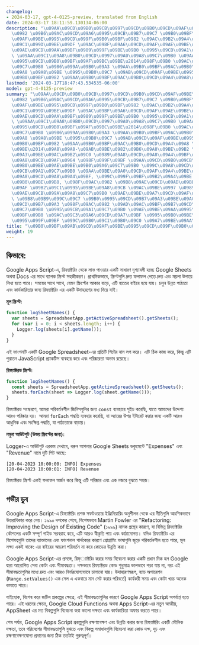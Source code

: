 ```yaml
---
changelog:
- 2024-03-17, gpt-4-0125-preview, translated from English
date: 2024-03-17 18:11:59.130134-06:00
description: "\u09AA\u09CD\u09B0\u09CB\u0997\u09CD\u09B0\u09CD\u09AF\u09BE\u09AE\u09BF\
  \u0982 \u09B6\u09AC\u09CD\u09A6\u0995\u09CB\u09B7\u09C7 \u09B0\u09BF\u09AB\u09CD\
  \u09AF\u09BE\u0995\u09CD\u099F\u09B0\u09BF\u0982 \u09AC\u09B2\u09A4\u09C7 \u09AC\
  \u09C1\u099D\u09BE\u09DF \u09AC\u09BF\u09A6\u09CD\u09AF\u09AE\u09BE\u09A8 \u0995\
  \u09AE\u09CD\u09AA\u09BF\u0989\u099F\u09BE\u09B0 \u0995\u09CB\u09A1\u09C7\u09B0\
  \ \u09AA\u09C1\u09A8\u09B0\u09CD\u0997\u09A0\u09A8\u09C7\u09B0 \u09AA\u09CD\u09B0\
  \u0995\u09CD\u09B0\u09BF\u09AF\u09BC\u09BE\u2014\u098F\u09B0 \u09AC\u09BE\u0987\u09B0\
  \u09C7\u09B0 \u0986\u099A\u09B0\u09A3 \u09AA\u09B0\u09BF\u09AC\u09B0\u09CD\u09A4\
  \u09A8 \u09A8\u09BE \u0995\u09B0\u09C7 \u09AB\u09CD\u09AF\u09BE\u0995\u09CD\u099F\
  \u09B0\u09BF\u0982 \u09AA\u09B0\u09BF\u09AC\u09B0\u09CD\u09A4\u09A8\u2026"
lastmod: '2024-03-17T18:47:43.534535-06:00'
model: gpt-4-0125-preview
summary: "\u09AA\u09CD\u09B0\u09CB\u0997\u09CD\u09B0\u09CD\u09AF\u09BE\u09AE\u09BF\
  \u0982 \u09B6\u09AC\u09CD\u09A6\u0995\u09CB\u09B7\u09C7 \u09B0\u09BF\u09AB\u09CD\
  \u09AF\u09BE\u0995\u09CD\u099F\u09B0\u09BF\u0982 \u09AC\u09B2\u09A4\u09C7 \u09AC\
  \u09C1\u099D\u09BE\u09DF \u09AC\u09BF\u09A6\u09CD\u09AF\u09AE\u09BE\u09A8 \u0995\
  \u09AE\u09CD\u09AA\u09BF\u0989\u099F\u09BE\u09B0 \u0995\u09CB\u09A1\u09C7\u09B0\
  \ \u09AA\u09C1\u09A8\u09B0\u09CD\u0997\u09A0\u09A8\u09C7\u09B0 \u09AA\u09CD\u09B0\
  \u0995\u09CD\u09B0\u09BF\u09AF\u09BC\u09BE\u2014\u098F\u09B0 \u09AC\u09BE\u0987\u09B0\
  \u09C7\u09B0 \u0986\u099A\u09B0\u09A3 \u09AA\u09B0\u09BF\u09AC\u09B0\u09CD\u09A4\
  \u09A8 \u09A8\u09BE \u0995\u09B0\u09C7 \u09AB\u09CD\u09AF\u09BE\u0995\u09CD\u099F\
  \u09B0\u09BF\u0982 \u09AA\u09B0\u09BF\u09AC\u09B0\u09CD\u09A4\u09A8 \u0995\u09B0\
  \u09BE\u2014\u09A8\u09A8-\u09AB\u09BE\u0982\u09B6\u09A8\u09BE\u09B2 \u0997\u09C1\
  \u09A3\u09BE\u09AC\u09B2\u09C0 \u0989\u09A8\u09CD\u09A8\u09A4\u09BF\u09B0 \u099C\
  \u09A8\u09CD\u09AF\u0964 \u098F\u099F\u09BF \u09AA\u09CD\u09B0\u09CB\u0997\u09CD\
  \u09B0\u09BE\u09AE\u09BE\u09B0\u09A6\u09C7\u09B0 \u099C\u09A8\u09CD\u09AF \u0995\
  \u09CB\u09A1\u09C7\u09B0 \u09AA\u09BE\u09A0\u09CD\u09AF\u09A4\u09BE\u09B0 \u0989\
  \u09A8\u09CD\u09A8\u09A4\u09BF, \u099C\u099F\u09BF\u09B2\u09A4\u09BE \u09B9\u09CD\
  \u09B0\u09BE\u09B8, \u098F\u09AC\u0982 \u09B8\u09AE\u09CD\u09AD\u09BE\u09AC\u09CD\
  \u09AF \u09B2\u09C1\u0995\u09BE\u09A8\u09CB \u09AC\u09BE\u0997 \u0989\u09A8\u09CD\
  \u09AE\u09CB\u099A\u09A8\u09C7\u09B0 \u09AE\u09BE\u09A7\u09CD\u09AF\u09AE\u09C7\
  \ \u09B8\u09B9\u099C\u09C7 \u09B0\u0995\u09CD\u09B7\u09A3\u09BE\u09AC\u09C7\u0995\
  \u09CD\u09B7\u09A3 \u098F\u09AC\u0982 \u09AD\u09AC\u09BF\u09B7\u09CD\u09AF\u09A4\
  \u09C7\u09B0 \u0995\u09CB\u09A1\u09C7\u09B0 \u09AE\u09BE\u09AA\u0995\u09BE\u09A0\
  \u09BF\u09B0 \u09AC\u09C3\u09A6\u09CD\u09A7\u09BF \u0995\u09B0\u09BE\u09B0 \u098F\
  \u0995\u099F\u09BF \u099C\u09B0\u09C1\u09B0\u09C0 \u09A7\u09BE\u09AA\u0964."
title: "\u09B0\u09BF\u09AB\u09CD\u09AF\u09BE\u0995\u09CD\u099F\u09B0\u09BF\u0982"
weight: 19
---
```


## কিভাবে:
Google Apps Script-এ, রিফ্যাক্টরিং থেকে লাভ পাওয়ার একটি সাধারণ দৃশ্যাবলী হচ্ছে Google Sheets অথবা Docs এর সাথে ব্যাপক স্ক্রিপ্ট সহজীকরণ। প্রাথমিকভাবে, স্ক্রিপ্টগুলি দ্রুত ফলাফল পেতে দ্রুত এবং ময়লা উপায়ে লিখা হতে পারে। সময়ের সাথে সাথে, যেমন স্ক্রিপ্টের আকার বাড়ে, এটি হাতের বাইরে হয়ে যায়। চলুন উন্নত পাঠ্যতা এবং কার্যকারিতার জন্য রিফ্যাক্টরিং এর একটি উদাহরণের মধ্য দিয়ে যাই।

**মূল স্ক্রিপ্ট:**

```javascript
function logSheetNames() {
  var sheets = SpreadsheetApp.getActiveSpreadsheet().getSheets();
  for (var i = 0; i < sheets.length; i++) {
    Logger.log(sheets[i].getName());
  }
}
```

এই ফাংশনটি একটি Google Spreadsheet-এর প্রতিটি শিটের নাম লগ করে। এটি ঠিক কাজ করে, কিন্তু এটি পুরাতন JavaScript প্র্যাকটিস ব্যবহার করে এবং পরিষ্কারতা অভাব রয়েছে।

**রিফ্যাক্টরড স্ক্রিপ্ট:**

```javascript
function logSheetNames() {
  const sheets = SpreadsheetApp.getActiveSpreadsheet().getSheets();
  sheets.forEach(sheet => Logger.log(sheet.getName()));
}
```

রিফ্যাক্টরড সংস্করণে, আমরা পরিবর্তনশীল জিনিসগুলির জন্য `const` ব্যবহারে সুইচ করেছি, যাতে আমাদের উদ্দেশ্য আরও পরিষ্কার হয়। আমরা `forEach` পদ্ধতি ব্যবহার করেছি, যা অ্যারের উপর ইটারেট করার জন্য একটি আরও আধুনিক এবং সংক্ষিপ্ত পদ্ধতি, যা পাঠ্যতাকে বাড়ায়।

**নমুনা আউটপুট (উভয় স্ক্রিপ্টের জন্য):**

Logger-এ আউটপুট এরকম দেখাবে, ধরুন আপনার Google Sheets ডকুমেন্টে "Expenses" এবং "Revenue" নামে দুটি শিট আছে:

```
[20-04-2023 10:00:00: INFO] Expenses
[20-04-2023 10:00:01: INFO] Revenue
```

রিফ্যাক্টরড স্ক্রিপ্ট একই ফলাফল অর্জন করে কিন্তু এটি পরিষ্কার এবং এক নজরে বুঝতে সহজ।

## গভীর ডুব
Google Apps Script-এ রিফ্যাক্টরিং প্রশস্ত সফটওয়্যার ইঞ্জিনিয়ারিং অনুশীলন থেকে এর নীতিগুলি আংশিকভাবে উত্তরাধিকার করে নেয়। ১৯৯০ দশকের শেষে, বিশেষভাবে Martin Fowler এর "Refactoring: Improving the Design of Existing Code" (১৯৯৯) নামক গ্রন্থের কারণে, যা বিভিন্ন রিফ্যাক্টরিং কৌশলের একটি সম্পূর্ণ গাইড সরবরাহ করে, এটি আরও স্বীকৃতি পায় এবং কাঠামোগত। যদিও রিফ্যাক্টরিং এর বিশেষত্বগুলি তাদের ব্যাক্তানের এবং ফাংশনাল পার্থক্যের কারণে প্রোগ্রামিং ভাষাগুলি জুড়ে পরিবর্তনশীল হতে পারে, মূল লক্ষ্য একই থাকে: এর বাইরের আচরণ পরিবর্তন না করে কোডের উন্নতি করা।

Google Apps Script-এর প্রসঙ্গে, রিফ্‌্যাক্টরিং করার সময় বিবেচনা করার একটি প্রধান দিক হল Google দ্বারা আরোপিত সেবা কোটা এবং সীমাবদ্ধতা। দক্ষভাবে রিফ্যাক্টরড কোড শুধুমাত্র ভালভাবে পড়া যায় না, বরং এই সীমাবদ্ধতাগুলির মধ্যে দ্রুত এবং আরও নির্ভরযোগ্যভাবে চালানো যায়। উদাহারণস্বরূপ, ব্যাচ অপারেশন (`Range.setValues()` এক সেল এ একবারে মান সেট করার পরিবর্তে) কার্যকরী সময় এবং কোটা খরচ অনেক কমাতে পারে।

যাইহোক, বিশেষ করে জটিল প্রকল্পের ক্ষেত্রে, এই সীমাবদ্ধতাগুলির কারণে Google Apps Script অপর্যাপ্ত হতে পারে। এই ধরনের ক্ষেত্রে, Google Cloud Functions অথবা Apps Script-এর নতুন আত্মীয়, AppSheet এর মত বিকল্পগুলি বিবেচনা করা ভালো দক্ষতা এবং কার্যকারিতা অফার করতে পারে।

শেষ পর্যন্ত, Google Apps Script প্রকল্পগুলি রক্ষণাবেক্ষণ এবং উন্নতি করার জন্য রিফ্যাক্টরিং একটি মৌলিক দক্ষতা, তবে পরিবেশের সীমাবদ্ধতাগুলি বুঝতে এবং বিকল্প সমাধানগুলি বিবেচনা করা কোড দক্ষ, দৃঢ় এবং রক্ষণাবেক্ষণযোগ্য প্রদানের জন্য ঠিক ততটাই গুরুত্বপূর্ণ।
